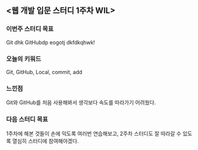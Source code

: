 ## <웹 개발 입문 스터디 1주차 WIL>

### 이번주 스터디 목표
Git dhk GitHubdp eogotj dkfdkqhwk!

### 오늘의 키워드
Git, GitHub, Local, commit, add

### 느낀점
Git와 GitHub를 처음 사용해봐서 생각보다 속도를 따라가기 어려웠다.

### 다음 스터디 목표
1주차에 해본 것들이 손에 익도록 여러번 연습해보고, 2주차 스터디도 잘 따라갈 수 있도록 열심히 스터디에 참여해야겠다.